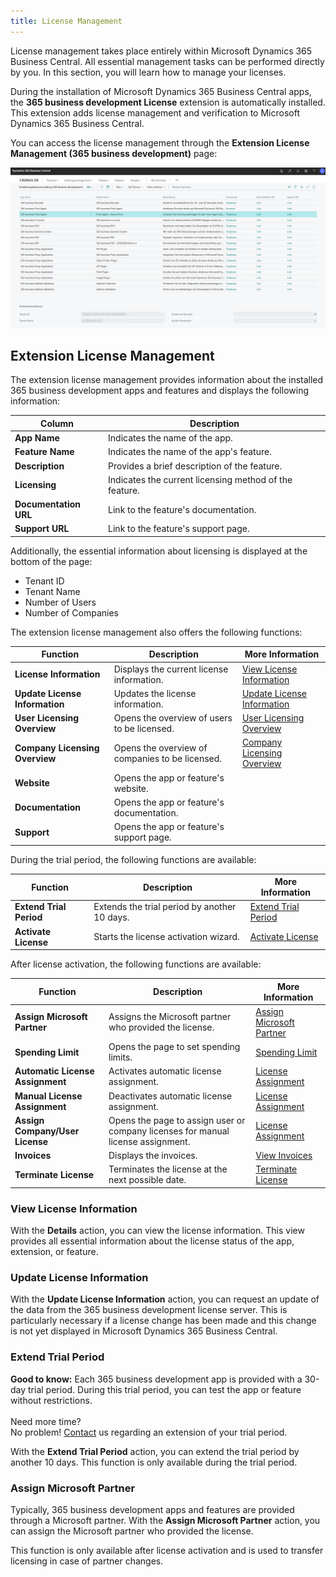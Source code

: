 ```yaml
---
title: License Management
---
```

License management takes place entirely within Microsoft Dynamics 365 Business Central. All essential management tasks can be performed directly by you. In this section, you will learn how to manage your licenses.

During the installation of Microsoft Dynamics 365 Business Central apps, the **365 business development License** extension is automatically installed. This extension adds license management and verification to Microsoft Dynamics 365 Business Central.

You can access the license management through the **Extension License Management (365 business development)** page:

![Extension License Management (365 business development)](/assets/images/licensing/2bfb6450-3d5b-478a-824d-dc4088eb3fca.png)

## Extension License Management

The extension license management provides information about the installed 365 business development apps and features and displays the following information:

| Column | Description |
| --- | --- |
| **App Name** | Indicates the name of the app. |
| **Feature Name** | Indicates the name of the app's feature. |
| **Description** | Provides a brief description of the feature. |
| **Licensing** | Indicates the current licensing method of the feature. |
| **Documentation URL** | Link to the feature's documentation. |
| **Support URL** | Link to the feature's support page. |

Additionally, the essential information about licensing is displayed at the bottom of the page:

 - Tenant ID
 - Tenant Name
 - Number of Users
 - Number of Companies

The extension license management also offers the following functions:

| Function | Description | More Information |
| --- | --- | --- |
| **License Information** | Displays the current license information. | [View License Information](#view-license-information) |
| **Update License Information** | Updates the license information. | [Update License Information](#update-license-information) |
| **User Licensing Overview** | Opens the overview of users to be licensed. | [User Licensing Overview](license-methods/user-license.md) |
| **Company Licensing Overview** | Opens the overview of companies to be licensed. | [Company Licensing Overview](license-methods/company-license.md) |
| **Website** | Opens the app or feature's website. |  |
| **Documentation** | Opens the app or feature's documentation. |  |
| **Support** | Opens the app or feature's support page. |  |

During the trial period, the following functions are available:

| Function | Description | More Information |
| --- | --- | --- |
| **Extend Trial Period** | Extends the trial period by another 10 days. | [Extend Trial Period](#extend-trial-period) |
| **Activate License** | Starts the license activation wizard. | [Activate License](/license-management/activate-license.md) |

After license activation, the following functions are available:

| Function | Description | More Information |
| --- | --- | --- |
| **Assign Microsoft Partner** | Assigns the Microsoft partner who provided the license. | [Assign Microsoft Partner](#assign-microsoft-partner) |
| **Spending Limit** | Opens the page to set spending limits. | [Spending Limit](/license-management/spending-limit.md) |
| **Automatic License Assignment** | Activates automatic license assignment. | [License Assignment](/license-management/assign-license.md) |
| **Manual License Assignment** | Deactivates automatic license assignment. | [License Assignment](/license-management/assign-license.md) | 
| **Assign Company/User License** | Opens the page to assign user or company licenses for manual license assignment. | [License Assignment](/license-management/assign-license.md) |
| **Invoices** | Displays the invoices. | [View Invoices](invoicing/invoices.md) |
| **Terminate License** | Terminates the license at the next possible date. | [Terminate License](/license-management/terminate-license.md) |

### View License Information

With the **Details** action, you can view the license information. This view provides all essential information about the license status of the app, extension, or feature.

### Update License Information

With the **Update License Information** action, you can request an update of the data from the 365 business development license server. This is particularly necessary if a license change has been made and this change is not yet displayed in Microsoft Dynamics 365 Business Central.

### Extend Trial Period

<div class="alert alert-notice">
    <i class="fa-light fa-hand-point-up fa-lg" style="--fa-secondary-color: #FF0000; --fa-primary-color: #111111; --fa-secondary-opacity: 0.7"></i> <strong>Good to know:</strong> Each 365 business development app is provided with a 30-day trial period. During this trial period, you can test the app or feature without restrictions.<br>
    <br>
    Need more time?<br>
    No problem! <a href="https://365businessdev.com/contact/" target="_blank">Contact</a> us regarding an extension of your trial period.
</div>

With the **Extend Trial Period** action, you can extend the trial period by another 10 days. This function is only available during the trial period.

### Assign Microsoft Partner

Typically, 365 business development apps and features are provided through a Microsoft partner. With the **Assign Microsoft Partner** action, you can assign the Microsoft partner who provided the license.

This function is only available after license activation and is used to transfer licensing in case of partner changes.